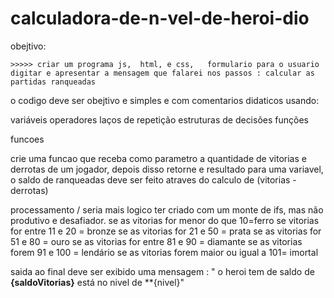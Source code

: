 # calculadora-de-n-vel-de-heroi-dio
obejtivo: 

    >>>>> criar um programa js,  html, e css,   formulario para o usuario digitar e apresentar a mensagem que falarei nos passos : calcular as partidas ranqueadas 
o codigo deve ser obejtivo e simples e com comentarios didaticos usando: 

variáveis 
operadores 
laços de repetição 
estruturas de decisões 
funções 
 
funcoes 

crie uma funcao que receba como parametro a quantidade de 
vitorias e derrotas de um jogador,
depois disso retorne e resultado para
uma variavel, o saldo
de ranqueadas deve ser feito atraves do calculo de 
(vitorias - derrotas)


processamento / seria mais logico ter criado com um monte de ifs, mas não produtivo e desafiador.
se as vitorias for menor do que 10=ferro
se vitorias for entre 11 e 20 = bronze 
se as vitorias for 21 e 50 = prata
se as vitorias for 51 e 80 = ouro
se as vitorias for entre 81 e 90 = diamante
se as vitorias forem 91 e 100 = lendário 
se as vitorias forem maior ou igual a 101= imortal 

saida 
ao final deve ser exibido uma mensagem :
" o heroi tem de saldo de **{saldoVitorias}** está no nivel  de
**{nivel}" 
